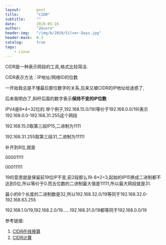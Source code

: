 ```yaml
---
layout:       post
title:        "CIDR"
subtitle:     ""
date:         2019-05-16
author:       "Zeusro"
header-img:   "/img/b/2019/Silver-Days.jpg"
header-mask:  0.3
catalog:      true
tags:
    - Linux
---
```


CIDR是一种表示网段的工具,格式比较简洁.

CIDR表示方法：IP地址/网络ID的位数

一开始我总是不懂最后那位数字的关系,后来又被CIDR的IP地址给迷惑了,

后来我明白了,斜杆后面的数字表示**保持不变的IP位数**

IPV4是8*4=32位的.举个例子,192.168.15.0/19(等价于192.168.0.0/19)表示192.168.0.0-192.168.31.255这个网段

192.168.15.0取第三段IP15,二进制为1111

192.168.31.255取第三段31,二进制为11111

补齐到8位,就是

00001111

00011111



19的意思就是保留前19位IP不变,前2段那么19-8*2=3,起始的IP15换成二进制都不达到5位,所以等价于0.而五位数的二进制最大值是11111,所以最大网段就是31.

最小的6个长度的二进制数是32,所以192.168.32.0/19等同于192.168.32.0-192.168.63.255

192.168.1.0/19,192.168.2.0/19......192.168.31.0/19都等同于192.168.0.0/19

参考链接:
1. [CIDR在线换算](http://ip.chacuo.net/ipconvert)
1. [CIDR计算](https://cloud.tencent.com/developer/article/1151790)